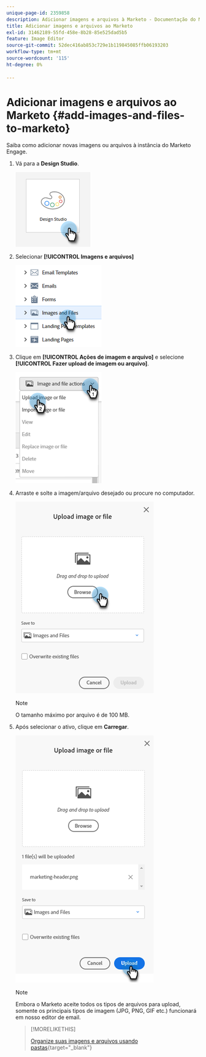 ```yaml
---
unique-page-id: 2359858
description: Adicionar imagens e arquivos à Marketo - Documentação do Marketo - Documentação do produto
title: Adicionar imagens e arquivos ao Marketo
exl-id: 31462189-55fd-458e-8b28-85e525dad5b5
feature: Image Editor
source-git-commit: 52dec416ab853c729e1b119845085ffb06193203
workflow-type: tm+mt
source-wordcount: '115'
ht-degree: 0%

---
```


# Adicionar imagens e arquivos ao Marketo {#add-images-and-files-to-marketo}

Saiba como adicionar novas imagens ou arquivos à instância do Marketo Engage.

1. Vá para a **Design Studio**.

   ![](assets/add-images-and-files-to-marketo-1.png)

1. Selecionar **[!UICONTROL Imagens e arquivos]**

   ![](assets/add-images-and-files-to-marketo-2.png)

1. Clique em **[!UICONTROL Ações de imagem e arquivo]** e selecione **[!UICONTROL Fazer upload de imagem ou arquivo]**.

   ![](assets/add-images-and-files-to-marketo-3.png)

1. Arraste e solte a imagem/arquivo desejado ou procure no computador.

   ![](assets/add-images-and-files-to-marketo-4.png)

   >[!NOTE]
   >
   >O tamanho máximo por arquivo é de 100 MB.

1. Após selecionar o ativo, clique em **Carregar**.

   ![](assets/add-images-and-files-to-marketo-5.png)

   >[!NOTE]
   >
   >Embora o Marketo aceite todos os tipos de arquivos para upload, somente os principais tipos de imagem (JPG, PNG, GIF etc.) funcionará em nosso editor de email.

   >[!MORELIKETHIS]
   >
   >[Organize suas imagens e arquivos usando pastas](/help/marketo/product-docs/demand-generation/images-and-files/organize-your-images-and-files-using-folders.md){target="_blank"}
